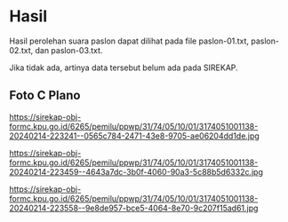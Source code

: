 # Hasil

Hasil perolehan suara paslon dapat dilihat pada file paslon-01.txt, paslon-02.txt, dan paslon-03.txt.

Jika tidak ada, artinya data tersebut belum ada pada SIREKAP.

## Foto C Plano

https://sirekap-obj-formc.kpu.go.id/6265/pemilu/ppwp/31/74/05/10/01/3174051001138-20240214-223241--0565c784-2471-43e8-9705-ae06204dd1de.jpg

https://sirekap-obj-formc.kpu.go.id/6265/pemilu/ppwp/31/74/05/10/01/3174051001138-20240214-223459--4643a7dc-3b0f-4060-90a3-5c88b5d6332c.jpg

https://sirekap-obj-formc.kpu.go.id/6265/pemilu/ppwp/31/74/05/10/01/3174051001138-20240214-223558--9e8de957-bce5-4064-8e70-9c207f15ad61.jpg
